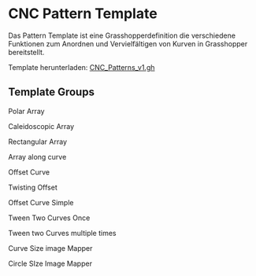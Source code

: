 # CNC Pattern Template

Das Pattern Template ist eine Grasshopperdefinition die verschiedene Funktionen zum Anordnen und Vervielfältigen von Kurven in Grasshopper bereitstellt. 


Template herunterladen: [CNC_Patterns_v1.gh](https://github.com/robin-gdwl/docs/raw/refs/heads/main/docs/Courses/Explorations_in_CNC/assets/CNC_Patterns_v1.gh)

## Template Groups

Polar Array

Caleidoscopic Array

Rectangular Array

Array along curve

Offset Curve

Twisting Offset

Offset Curve Simple 

Tween Two Curves Once

Tween two Curves multiple times 

Curve Size image Mapper

Circle SIze Image Mapper 